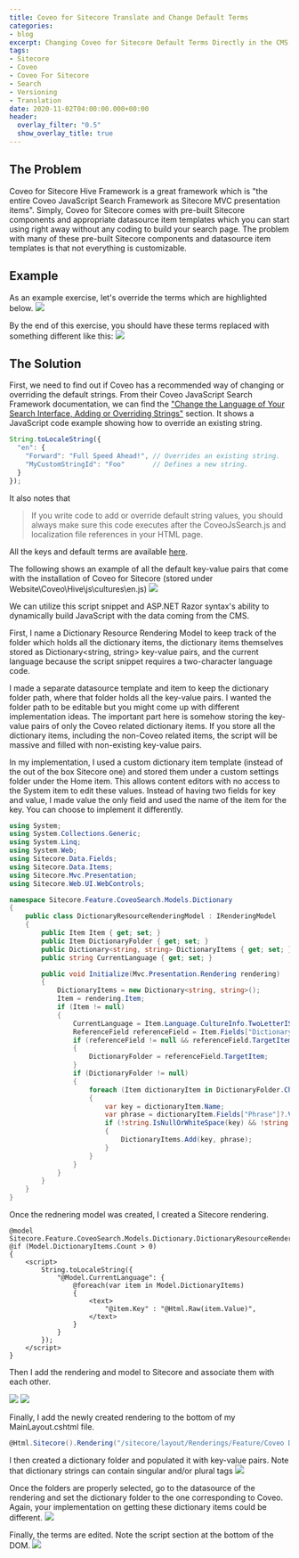 ```yaml
---
title: Coveo for Sitecore Translate and Change Default Terms
categories:
- blog
excerpt: Changing Coveo for Sitecore Default Terms Directly in the CMS
tags:
- Sitecore
- Coveo
- Coveo For Sitecore
- Search
- Versioning
- Translation
date: 2020-11-02T04:00:00.000+00:00
header:
  overlay_filter: "0.5"
  show_overlay_title: true
---
```


## The Problem

Coveo for Sitecore Hive Framework is a great framework which is "the entire Coveo JavaScript Search Framework as Sitecore MVC presentation items". Simply, Coveo for Sitecore comes with pre-built Sitecore components and appropriate datasource item templates which you can start using right away without any coding to build your search page. The problem with many of these pre-built Sitecore components and datasource item templates is that not everything is customizable.

## Example

As an example exercise, let's override the terms which are highlighted below.
![](/assets/images/blog/2020-10-22-Coveo-For-Sitecore-Translate-And-Change-Default-Terms/2020-10-22-Coveo-For-Sitecore-Translate-And-Change-Default-Terms-01.png)

By the end of this exercise, you should have these terms replaced with something different like this:
![](/assets/images/blog/2020-10-22-Coveo-For-Sitecore-Translate-And-Change-Default-Terms/2020-10-22-Coveo-For-Sitecore-Translate-And-Change-Default-Terms-02.png)

## The Solution

First, we need to find out if Coveo has a recommended way of changing or overriding the default strings. From their Coveo JavaScript Search Framework documentation, we can find the ["Change the Language of Your Search Interface, Adding or Overriding Strings"](https://docs.coveo.com/en/421/javascript-search-framework/change-the-language-of-your-search-interface#adding-or-overriding-strings) section.
It shows a JavaScript code example showing how to override an existing string.

``` JavaScript
String.toLocaleString({ 
  "en": {
    "Forward": "Full Speed Ahead!", // Overrides an existing string.
    "MyCustomStringId": "Foo"       // Defines a new string.
  }
});
```
It also notes that
> If you write code to add or override default string values, you should always make sure this code executes after the CoveoJsSearch.js and localization file references in your HTML page.

All the keys and default terms are available [here](https://github.com/coveo/search-ui/blob/afe7a570735c6f1d11438fd22b315b512b730271/strings/strings.json).

The following shows an example of all the default key-value pairs that come with the installation of Coveo for Sitecore (stored under Website\Coveo\Hive\js\cultures\en.js)
![](/assets/images/blog/2020-10-22-Coveo-For-Sitecore-Translate-And-Change-Default-Terms/2020-10-22-Coveo-For-Sitecore-Translate-And-Change-Default-Terms-03.png)

We can utilize this script snippet and ASP.NET Razor syntax's ability to dynamically build JavaScript with the data coming from the CMS.

First, I name a Dictionary Resource Rendering Model to keep track of the folder which holds all the dictionary items, the dictionary items themselves stored as Dictionary<string, string> key-value pairs, and the current language because the script snippet requires a two-character language code.

I made a separate datasource template and item to keep the dictionary folder path, where that folder holds all the key-value pairs. I wanted the folder path to be editable but you might come up with different implementation ideas. The important part here is somehow storing the key-value pairs of only the Coveo related dictionary items. If you store all the dictionary items, including the non-Coveo related items, the script will be massive and filled with non-existing key-value pairs.

In my implementation, I used a custom dictionary item template (instead of the out of the box Sitecore one) and stored them under a custom settings folder under the Home item. This allows content editors with no access to the System item to edit these values. Instead of having two fields for key and value, I made value the only field and used the name of the item for the key. You can choose to implement it differently.

``` c#
using System;
using System.Collections.Generic;
using System.Linq;
using System.Web;
using Sitecore.Data.Fields;
using Sitecore.Data.Items;
using Sitecore.Mvc.Presentation;
using Sitecore.Web.UI.WebControls;

namespace Sitecore.Feature.CoveoSearch.Models.Dictionary
{
    public class DictionaryResourceRenderingModel : IRenderingModel
    {
        public Item Item { get; set; }
        public Item DictionaryFolder { get; set; }
        public Dictionary<string, string> DictionaryItems { get; set; }
        public string CurrentLanguage { get; set; }

        public void Initialize(Mvc.Presentation.Rendering rendering)
        {
            DictionaryItems = new Dictionary<string, string>();
            Item = rendering.Item;
            if (Item != null)
            {
                CurrentLanguage = Item.Language.CultureInfo.TwoLetterISOLanguageName;
                ReferenceField referenceField = Item.Fields["Dictionary Folder"];
                if (referenceField != null && referenceField.TargetItem != null)
                {
                    DictionaryFolder = referenceField.TargetItem;
                }
                if (DictionaryFolder != null)
                {
                    foreach (Item dictionaryItem in DictionaryFolder.Children)
                    {
                        var key = dictionaryItem.Name;
                        var phrase = dictionaryItem.Fields["Phrase"]?.Value;
                        if (!string.IsNullOrWhiteSpace(key) && !string.IsNullOrWhiteSpace(phrase))
                        {
                            DictionaryItems.Add(key, phrase);
                        }
                    }
                }
            }
        }
    }
}
```

Once the rednering model was created, I created a Sitecore rendering.

``` cshtml
@model Sitecore.Feature.CoveoSearch.Models.Dictionary.DictionaryResourceRenderingModel
@if (Model.DictionaryItems.Count > 0)
{
    <script>
        String.toLocaleString({
            "@Model.CurrentLanguage": {
                @foreach(var item in Model.DictionaryItems)
                {
                    <text>
                        "@item.Key" : "@Html.Raw(item.Value)",
                    </text>
                }
            }
        });
    </script>
}
```

Then I add the rendering and model to Sitecore and associate them with each other.

![](/assets/images/blog/2020-10-22-Coveo-For-Sitecore-Translate-And-Change-Default-Terms/2020-10-22-Coveo-For-Sitecore-Translate-And-Change-Default-Terms-04.png)
![](/assets/images/blog/2020-10-22-Coveo-For-Sitecore-Translate-And-Change-Default-Terms/2020-10-22-Coveo-For-Sitecore-Translate-And-Change-Default-Terms-05.png)

Finally, I add the newly created rendering to the bottom of my MainLayout.cshtml file.

``` c#
@Html.Sitecore().Rendering("/sitecore/layout/Renderings/Feature/Coveo Dictionary/Dictionary Resource", new { DataSource = "/sitecore/content/Home/Settings/Coveo Search Dictionary Config" })
```
I then created a dictionary folder and populated it with key-value pairs.
Note that dictionary strings can contain singular and/or plural tags <sn></sn> <pl></pl>
![](/assets/images/blog/2020-10-22-Coveo-For-Sitecore-Translate-And-Change-Default-Terms/2020-10-22-Coveo-For-Sitecore-Translate-And-Change-Default-Terms-08.png)

Once the folders are properly selected, go to the datasource of the rendering and set the dictionary folder to the one corresponding to Coveo. Again, your implementation on getting these dictionary items could be different.
![](/assets/images/blog/2020-10-22-Coveo-For-Sitecore-Translate-And-Change-Default-Terms/2020-10-22-Coveo-For-Sitecore-Translate-And-Change-Default-Terms-09.png)

Finally, the terms are edited. Note the script section at the bottom of the DOM.
![](/assets/images/blog/2020-10-22-Coveo-For-Sitecore-Translate-And-Change-Default-Terms/2020-10-22-Coveo-For-Sitecore-Translate-And-Change-Default-Terms-10.png)
